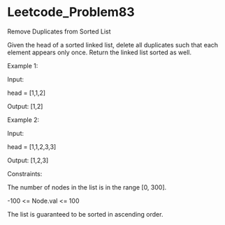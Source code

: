 # Leetcode_Problem83


Remove Duplicates from Sorted List


Given the head of a sorted linked list, delete all duplicates such that each element appears only once. Return the linked list sorted as well.


Example 1:

Input:

head = [1,1,2]

Output: [1,2]


Example 2:

Input:

head = [1,1,2,3,3]


Output: [1,2,3]
 

Constraints:


The number of nodes in the list is in the range [0, 300].

-100 <= Node.val <= 100

The list is guaranteed to be sorted in ascending order.
